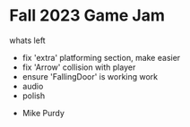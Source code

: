 # Fall 2023 Game Jam

whats left
* fix 'extra' platforming section, make easier
* fix 'Arrow' collision with player
* ensure 'FallingDoor' is working work
* audio
* polish

- Mike Purdy
